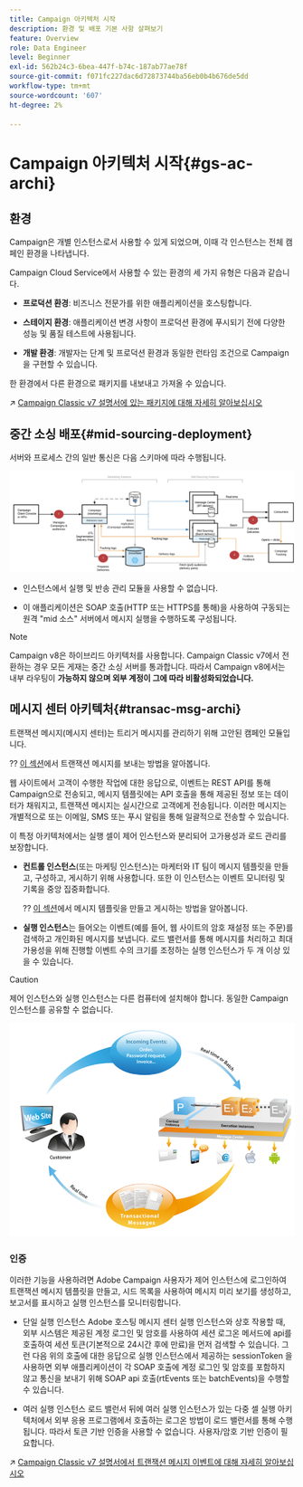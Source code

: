```yaml
---
title: Campaign 아키텍처 시작
description: 환경 및 배포 기본 사항 살펴보기
feature: Overview
role: Data Engineer
level: Beginner
exl-id: 562b24c3-6bea-447f-b74c-187ab77ae78f
source-git-commit: f071fc227dac6d72873744ba56eb0b4b676de5dd
workflow-type: tm+mt
source-wordcount: '607'
ht-degree: 2%

---
```


# Campaign 아키텍처 시작{#gs-ac-archi}

## 환경

Campaign은 개별 인스턴스로서 사용할 수 있게 되었으며, 이때 각 인스턴스는 전체 캠페인 환경을 나타냅니다.

Campaign Cloud Service에서 사용할 수 있는 환경의 세 가지 유형은 다음과 같습니다.

* **프로덕션 환경**: 비즈니스 전문가를 위한 애플리케이션을 호스팅합니다.

* **스테이지 환경**: 애플리케이션 변경 사항이 프로덕션 환경에 푸시되기 전에 다양한 성능 및 품질 테스트에 사용됩니다.

* **개발 환경**: 개발자는 단계 및 프로덕션 환경과 동일한 런타임 조건으로 Campaign을 구현할 수 있습니다.

한 환경에서 다른 환경으로 패키지를 내보내고 가져올 수 있습니다.

↗️ [Campaign Classic v7 설명서에 있는 패키지에 대해 자세히 알아보십시오](https://experienceleague.adobe.com/docs/campaign-classic/using/getting-started/administration-basics/working-with-data-packages.html)

## 중간 소싱 배포{#mid-sourcing-deployment}

서버와 프로세스 간의 일반 통신은 다음 스키마에 따라 수행됩니다.

![](assets/architecture.png)

* 인스턴스에서 실행 및 반송 관리 모듈을 사용할 수 없습니다.

* 이 애플리케이션은 SOAP 호출(HTTP 또는 HTTPS를 통해)을 사용하여 구동되는 원격 &quot;mid 소스&quot; 서버에서 메시지 실행을 수행하도록 구성됩니다.

>[!NOTE]
>
> Campaign v8은 하이브리드 아키텍처를 사용합니다. Campaign Classic v7에서 전환하는 경우 모든 게재는 중간 소싱 서버를 통과합니다.
> 따라서 Campaign v8에서는 내부 라우팅이 **가능하지 않으며 외부 계정이 그에 따라 비활성화되었습니다.**

## 메시지 센터 아키텍처{#transac-msg-archi}

트랜잭션 메시지(메시지 센터)는 트리거 메시지를 관리하기 위해 고안된 캠페인 모듈입니다.

?? [이 섹션](../send/transactional.md)에서 트랜잭션 메시지를 보내는 방법을 알아봅니다.

웹 사이트에서 고객이 수행한 작업에 대한 응답으로, 이벤트는 REST API를 통해 Campaign으로 전송되고, 메시지 템플릿에는 API 호출을 통해 제공된 정보 또는 데이터가 채워지고, 트랜잭션 메시지는 실시간으로 고객에게 전송됩니다. 이러한 메시지는 개별적으로 또는 이메일, SMS 또는 푸시 알림을 통해 일괄적으로 전송할 수 있습니다.

이 특정 아키텍처에서는 실행 셀이 제어 인스턴스와 분리되어 고가용성과 로드 관리를 보장합니다.

* **컨트롤 인스턴스**(또는 마케팅 인스턴스)는 마케터와 IT 팀이 메시지 템플릿을 만들고, 구성하고, 게시하기 위해 사용합니다. 또한 이 인스턴스는 이벤트 모니터링 및 기록을 중앙 집중화합니다.

   ?? [이 섹션](../send/transactional.md)에서 메시지 템플릿을 만들고 게시하는 방법을 알아봅니다.

* **실행 인스턴스**&#x200B;는 들어오는 이벤트(예를 들어, 웹 사이트의 암호 재설정 또는 주문)를 검색하고 개인화된 메시지를 보냅니다. 로드 밸런서를 통해 메시지를 처리하고 최대 가용성을 위해 진행할 이벤트 수의 크기를 조정하는 실행 인스턴스가 두 개 이상 있을 수 있습니다.

>[!CAUTION]
>
>제어 인스턴스와 실행 인스턴스는 다른 컴퓨터에 설치해야 합니다. 동일한 Campaign 인스턴스를 공유할 수 없습니다.

![](assets/messagecenter_diagram.png)

### 인증

이러한 기능을 사용하려면 Adobe Campaign 사용자가 제어 인스턴스에 로그인하여 트랜잭션 메시지 템플릿을 만들고, 시드 목록을 사용하여 메시지 미리 보기를 생성하고, 보고서를 표시하고 실행 인스턴스를 모니터링합니다.

* 단일 실행 인스턴스
Adobe 호스팅 메시지 센터 실행 인스턴스와 상호 작용할 때, 외부 시스템은 제공된 계정 로그인 및 암호를 사용하여 세션 로그온 메서드에 api를 호출하여 세션 토큰(기본적으로 24시간 후에 만료)을 먼저 검색할 수 있습니다.
그런 다음 위의 호출에 대한 응답으로 실행 인스턴스에서 제공하는 sessionToken 을 사용하면 외부 애플리케이션이 각 SOAP 호출에 계정 로그인 및 암호를 포함하지 않고 통신을 보내기 위해 SOAP api 호출(rtEvents 또는 batchEvents)을 수행할 수 있습니다.

* 여러 실행 인스턴스
로드 밸런서 뒤에 여러 실행 인스턴스가 있는 다중 셀 실행 아키텍처에서 외부 응용 프로그램에서 호출하는 로그온 방법이 로드 밸런서를 통해 수행됩니다. 따라서 토큰 기반 인증을 사용할 수 없습니다. 사용자/암호 기반 인증이 필요합니다.

↗️ [Campaign Classic v7 설명서에서 트랜잭션 메시지 이벤트에 대해 자세히 알아보십시오](https://experienceleague.adobe.com/docs/campaign-classic/using/transactional-messaging/processing/event-description.html#about-transactional-messaging-datamodel)